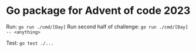 # Go package for Advent of code 2023

Run: `go run ./cmd/[Day]`
Run second half of challenge: `go run ./cmd/[Day] -- <anything>`

Test: `go test ./...`
